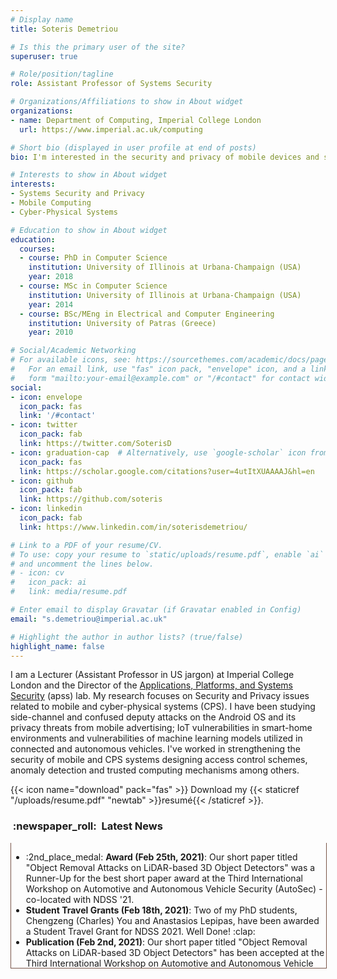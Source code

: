 ```yaml
---
# Display name
title: Soteris Demetriou

# Is this the primary user of the site?
superuser: true

# Role/position/tagline
role: Assistant Professor of Systems Security

# Organizations/Affiliations to show in About widget
organizations:
- name: Department of Computing, Imperial College London
  url: https://www.imperial.ac.uk/computing

# Short bio (displayed in user profile at end of posts)
bio: I'm interested in the security and privacy of mobile devices and systems at the edge of the network.

# Interests to show in About widget
interests:
- Systems Security and Privacy
- Mobile Computing
- Cyber-Physical Systems

# Education to show in About widget
education:
  courses:
  - course: PhD in Computer Science
    institution: University of Illinois at Urbana-Champaign (USA)
    year: 2018
  - course: MSc in Computer Science
    institution: University of Illinois at Urbana-Champaign (USA)
    year: 2014
  - course: BSc/MEng in Electrical and Computer Engineering
    institution: University of Patras (Greece)
    year: 2010

# Social/Academic Networking
# For available icons, see: https://sourcethemes.com/academic/docs/page-builder/#icons
#   For an email link, use "fas" icon pack, "envelope" icon, and a link in the
#   form "mailto:your-email@example.com" or "/#contact" for contact widget.
social:
- icon: envelope
  icon_pack: fas
  link: '/#contact'
- icon: twitter
  icon_pack: fab
  link: https://twitter.com/SoterisD
- icon: graduation-cap  # Alternatively, use `google-scholar` icon from `ai` icon pack
  icon_pack: fas
  link: https://scholar.google.com/citations?user=4utItXUAAAAJ&hl=en
- icon: github
  icon_pack: fab
  link: https://github.com/soteris
- icon: linkedin
  icon_pack: fab
  link: https://www.linkedin.com/in/soterisdemetriou/

# Link to a PDF of your resume/CV.
# To use: copy your resume to `static/uploads/resume.pdf`, enable `ai` icons in `params.toml`, 
# and uncomment the lines below.
# - icon: cv
#   icon_pack: ai
#   link: media/resume.pdf

# Enter email to display Gravatar (if Gravatar enabled in Config)
email: "s.demetriou@imperial.ac.uk"

# Highlight the author in author lists? (true/false)
highlight_name: false
---
```


I am a Lecturer (Assistant Professor in US jargon) at Imperial College London and the Director of the [Applications, Platforms, and Systems Security](https://apss.doc.ic.ac.uk/) (apss) lab. My research focuses on Security and Privacy issues related to mobile and cyber-physical systems (CPS). I have been studying side-channel and confused deputy attacks on the Android OS and its privacy threats from mobile advertising; IoT vulnerabilities in smart-home environments and vulnerabilities of machine learning models utilized in connected and autonomous vehicles. I've worked in strengthening the security of mobile and CPS systems designing access control schemes, anomaly detection and trusted computing mechanisms among others.

{{< icon name="download" pack="fas" >}} Download my {{< staticref "/uploads/resume.pdf" "newtab" >}}resumé{{< /staticref >}}.

<h3>&nbsp;:newspaper_roll:&nbsp; Latest News</h3>
<div style="overflow: auto; height:150pt; width:100%; border-left: 1px solid #795548; border-right: 1px solid #795548; border-bottom: 1px solid #795548">
  <ul>
    <li>:2nd_place_medal: <b>Award (Feb 25th, 2021)</b>:  Our short paper titled "Object Removal Attacks on LiDAR-based 3D Object Detectors" was a Runner-Up for the best short paper award at the Third International Workshop on Automotive and Autonomous Vehicle Security (AutoSec) - co-located with NDSS '21.</li>
    <li><b>Student Travel Grants (Feb 18th, 2021)</b>: Two of my PhD students, Chengzeng (Charles) You and Anastasios Lepipas, have been awarded a Student Travel Grant for NDSS 2021. Well Done! :clap:</li>
    <li><b>Publication (Feb 2nd, 2021)</b>: Our short paper titled "Object Removal Attacks on LiDAR-based 3D Object Detectors" has been accepted at the Third International Workshop on Automotive and Autonomous Vehicle Security (AutoSec) - co=located with NDSS '21.</li>
    <li><b>Grant (July 15th, 2020)</b>: I have been awarded an ISST Champions Fund by the Institute for Security Science and Technology at Imperial College London which will help us measure human smartphone security attention and behavior.</li>
    <li><b>Comment (April 14th, 2020)</b>: Read my comment on smartphone-assisted contact tracing here.</li>
    <li><b>Publication (Mar 7th, 2020)</b>: Our paper titled “DarkneTZ: Toward Model Privacy at the Edge using Trusted Execution Environments’” has been accepted at ACM MobiSys 2020.</li>
    <li><b>Conference Session Chair (Nov, 2019)</b>: I was invited to serve as a session chair  at the Cyberphysical Security session of the 26th ACM Conference on Computer and Communications Security (ACM CCS 2019). CCS is the flagship security conference of ACM.</li>
    <li><b>Conference OC (May, 2019)</b>: I was invited to serve at the Organisation Committee (Finance Co-Chair) of the 26th Annual International Conference on Mobile Computing and Networking (ACM Mobicom).</li>
    <li><b>Publication (Feb 19th, 2019)</b>: Our paper titled “BEEER: Distributed Record and Replay for Medical Devices in Hospital Operating Rooms’” has been accepted at HotSoS 2019.</li>
    <li><b>Conference PC (Dec, 2018)</b>: I was invited to serve at the Program Committee of the 26th ACM Conference on Computer and Communications Security (ACM CCS 2019). CCS is the flagship security conference of ACM.</li>
    <li><b>News Article (September 28th, 2018)</b>: “Getting smart on smartphone cyber security”, Duncan Swinscow-Hall, Imperial College London, (link to article).</li>
    <li><b>New Appointment (September 1st, 2018)</b>: Appointed as a Lecturer (Assistant Professor) at Imperial College London.</li>
    <li><b>Best-in-Session Presentation Award (May 20th, 2018)</b>: I was awarded a best-in-session presentation award at IEEE INFOCOM 2018.</li>
    <li><b>Travel Award (March 27th, 2018)</b>: I was awarded a conference travel grant by the Graduate College at the University of Illinois at Urbana-Champaign to attend IEEE INFOCOM 2018 and present our work.</li>
    <li><b>Distinguished Paper Award (Feb 21st, 2018)</b>: Our paper titled “Resolving the Predicament of Android Custom Permissions” has received a Distinguished Paper Award at NDSS 2018.</li>
    <li><b>Publication (Nov 27th, 2017)</b>: Our paper titled “CoDrive: Improving Automobile Positioning via Collaborative Driving’” has been accepted at IEEE INFOCOM.</li>
    <li><b>Publication (Oct 26th, 2017)</b>: Our paper titled “Resolving the Predicament of Android Custom Permissions” has been accepted at NDSS.</li>
    <li>Publication (July 13th, 2017): Our paper titled “CamForensics: Understanding Visual Privacy Leaks in the Wild.” has been accepted at SenSys.</li>
    <li><b>Award (May, 2017)</b>: I was selected for sponsorship and travel support to the 5th Heidelberg Laureate Forum (HLF) by the Oak Ridge Associated Universities (ORAU) and the National Science Foundation (NSF).</li>
    <li><b>Publication (May 2nd, 2017)</b>: Our paper titled “HanGuard: SDN-driven protection of smart-home WiFi devices from malicious mobile apps.” has been accepted at WiSec.</li>
    <li><b>Award (April 12th, 2017)</b>: I was selected as a young researcher in the fields of Mathematics and Computer Science to participate in the Heidelberg Laureate Forum.</li>
    <li><b>Award (April 6th, 2017)</b>: I was selected to participate in the French-American Doctoral Exchange (FADex) program focused in Cybersecurity.</li>
    <li><b>Publication (March 6th, 2017)</b>: Our paper titled “Ghost Installer in the Shadow: Security Analysis of App Installation on Android” has been accepted at DSN.</li>
    <li><b>Award (August 2nd, 2016)</b>: I have been awarded the Best in Class Award during the 2016 Intern Project Fair at Hewlett-Packard Enterprise.</li>
    <li><b>Publication (July 22nd, 2016)</b>: Our paper titled “Draco: Uniform and Fine-grained Control of Web Code Access on Android” has been accepted at CCS.</li>
  </ul>
</div>

